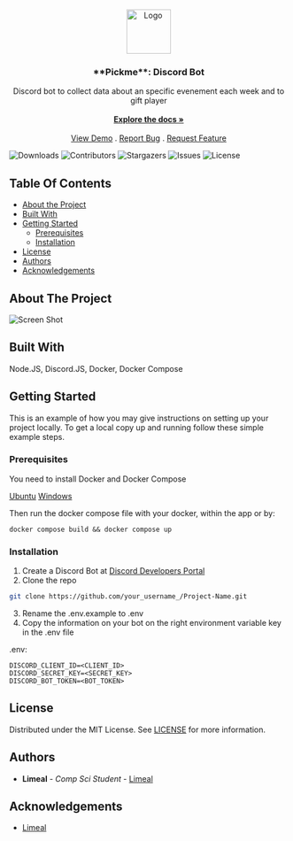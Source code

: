 <br/>
<p align="center">
  <a href="https://github.com/limeal/Pickme">
    <img src="https://upload.wikimedia.org/wikipedia/commons/e/ef/Pickle_logo_icon_emoji_pickled_cucumber.png" alt="Logo" width="80" height="80">
  </a>

  <h3 align="center">**Pickme**: Discord Bot</h3>

  <p align="center">
    Discord bot to collect data about an specific evenement each week and to gift player 
    <br/>
    <br/>
    <a href="https://github.com/limeal/Pickme"><strong>Explore the docs »</strong></a>
    <br/>
    <br/>
    <a href="https://github.com/limeal/Pickme">View Demo</a>
    .
    <a href="https://github.com/limeal/Pickme/issues">Report Bug</a>
    .
    <a href="https://github.com/limeal/Pickme/issues">Request Feature</a>
  </p>
</p>

![Downloads](https://img.shields.io/github/downloads/limeal/Pickme/total) ![Contributors](https://img.shields.io/github/contributors/limeal/Pickme?color=dark-green) ![Stargazers](https://img.shields.io/github/stars/limeal/Pickme?style=social) ![Issues](https://img.shields.io/github/issues/limeal/Pickme) ![License](https://img.shields.io/github/license/limeal/Pickme) 

## Table Of Contents

* [About the Project](#about-the-project)
* [Built With](#built-with)
* [Getting Started](#getting-started)
  * [Prerequisites](#prerequisites)
  * [Installation](#installation)
* [License](#license)
* [Authors](#authors)
* [Acknowledgements](#acknowledgements)

## About The Project

![Screen Shot](images/screenshot.png)


## Built With

Node.JS, Discord.JS, Docker, Docker Compose

## Getting Started

This is an example of how you may give instructions on setting up your project locally.
To get a local copy up and running follow these simple example steps.

### Prerequisites

You need to install Docker and Docker Compose

[Ubuntu](https://docs.docker.com/engine/install/ubuntu/)
[Windows](https://docs.docker.com/desktop/install/windows-install/)

Then run the docker compose file with your docker, within the app or by:

```
docker compose build && docker compose up
```

### Installation

1. Create a Discord Bot at [Discord Developers Portal](https://discord.com/developers)
2. Clone the repo

```sh
git clone https://github.com/your_username_/Project-Name.git
```

3. Rename the .env.example to .env
4. Copy the information on your bot on the right environment variable key in the .env file

.env:
```
DISCORD_CLIENT_ID=<CLIENT_ID>
DISCORD_SECRET_KEY=<SECRET_KEY>
DISCORD_BOT_TOKEN=<BOT_TOKEN>
```

## License

Distributed under the MIT License. See [LICENSE](https://github.com/limeal/Pickme/blob/main/LICENSE.md) for more information.

## Authors

* **Limeal** - *Comp Sci Student* - [Limeal](https://github.com/limeal)

## Acknowledgements

* [Limeal](https://github.com/limeal)
